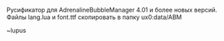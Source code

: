 Русификатор для AdrenalineBubbleManager 4.01 и более новых версий.
Файлы lang.lua и font.ttf скопировать в папку ux0:data/ABM

~lupus
